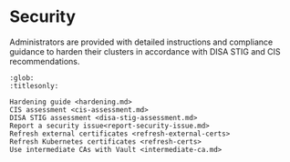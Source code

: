 # Security

Administrators are provided with detailed instructions and compliance guidance
to harden their clusters in accordance with DISA STIG and CIS recommendations.

```{toctree}
:glob:
:titlesonly:

Hardening guide <hardening.md>
CIS assessment <cis-assessment.md>
DISA STIG assessment <disa-stig-assessment.md>
Report a security issue<report-security-issue.md>
Refresh external certificates <refresh-external-certs>
Refresh Kubernetes certificates <refresh-certs>
Use intermediate CAs with Vault <intermediate-ca.md>
```
